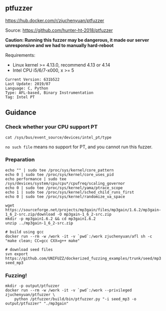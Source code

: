 ## ptfuzzer

https://hub.docker.com/r/zjuchenyuan/ptfuzzer

Source: https://github.com/hunter-ht-2018/ptfuzzer

**Caution: Running this fuzzer may be dangerous, it made our server unresponsive and we had to manually hard-reboot**

Requirements:

- Linux kernel >= 4.13.0, recommend 4.13 or 4.14
- Intel CPU i5/6/7-x000, x >= 5

```
Current Version: 631b522
Last Update: 2019/07
Language: C, Python
Type: AFL-based, Binary Instrumentation
Tag: Intel PT
```

## Guidance

### Check whether your CPU support PT

```
cat /sys/bus/event_source/devices/intel_pt/type
```

`no such file` means no support for PT, and you cannot run this fuzzer.

### Preparation

```
echo "" | sudo tee /proc/sys/kernel/core_pattern
echo 0 | sudo tee /proc/sys/kernel/core_uses_pid
echo performance | sudo tee /sys/devices/system/cpu/cpu*/cpufreq/scaling_governor
echo 0 | sudo tee /proc/sys/kernel/yama/ptrace_scope
echo 1 | sudo tee /proc/sys/kernel/sched_child_runs_first
echo 0 | sudo tee /proc/sys/kernel/randomize_va_space

wget https://sourceforge.net/projects/mp3gain/files/mp3gain/1.6.2/mp3gain-1_6_2-src.zip/download -O mp3gain-1_6_2-src.zip
mkdir -p mp3gain1.6.2 && cd mp3gain1.6.2
unzip ../mp3gain-1_6_2-src.zip

# build using gcc
docker run --rm -w /work -it -v `pwd`:/work zjuchenyuan/afl sh -c "make clean; CC=gcc CXX=g++ make"

# download seed files
svn export https://github.com/UNIFUZZ/dockerized_fuzzing_examples/trunk/seed/mp3 seed_mp3
```

### Fuzzing!

```
mkdir -p output/ptfuzzer
docker run --rm -w /work -it -v `pwd`:/work --privileged zjuchenyuan/ptfuzzer \
    python /ptfuzzer/build/bin/ptfuzzer.py "-i seed_mp3 -o output/ptfuzzer" "./mp3gain"
```
